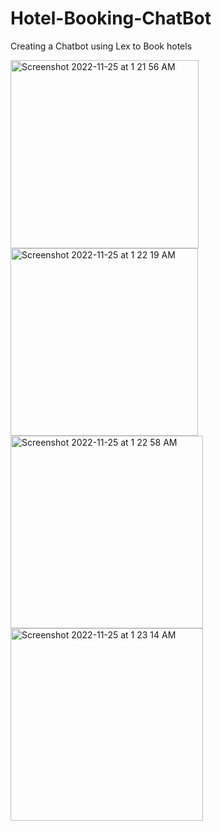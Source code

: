 # Hotel-Booking-ChatBot
Creating a Chatbot using Lex to Book hotels

<img width="301" alt="Screenshot 2022-11-25 at 1 21 56 AM" src="https://user-images.githubusercontent.com/81688373/211270546-de50368b-ed9e-4967-8aa3-08112fab6e57.png">
<img width="300" alt="Screenshot 2022-11-25 at 1 22 19 AM" src="https://user-images.githubusercontent.com/81688373/211270554-70fc7d12-7f24-4e3f-acbb-95c93df4605c.png">
<img width="308" alt="Screenshot 2022-11-25 at 1 22 58 AM" src="https://user-images.githubusercontent.com/81688373/211270558-427e6cfa-1350-4429-8d75-f78c7f91e708.png">
<img width="308" alt="Screenshot 2022-11-25 at 1 23 14 AM" src="https://user-images.githubusercontent.com/81688373/211270564-2f594026-8662-4b4c-b2f1-5cb1cb2f0e1b.png">
